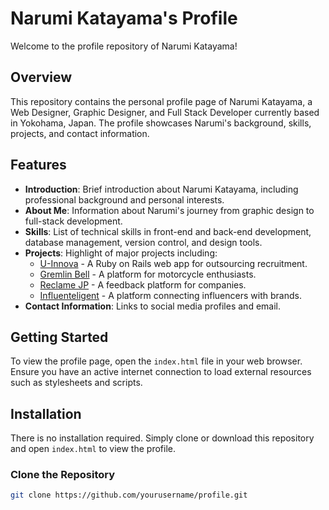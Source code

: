 # Narumi Katayama's Profile

Welcome to the profile repository of Narumi Katayama!

## Overview

This repository contains the personal profile page of Narumi Katayama, a Web Designer, Graphic Designer, and Full Stack Developer currently based in Yokohama, Japan. The profile showcases Narumi's background, skills, projects, and contact information.

## Features

- **Introduction**: Brief introduction about Narumi Katayama, including professional background and personal interests.
- **About Me**: Information about Narumi's journey from graphic design to full-stack development.
- **Skills**: List of technical skills in front-end and back-end development, database management, version control, and design tools.
- **Projects**: Highlight of major projects including:
  - [U-Innova](https://u-innova.herokuapp.com/) - A Ruby on Rails web app for outsourcing recruitment.
  - [Gremlin Bell](https://www.gremlin-bell.bike/) - A platform for motorcycle enthusiasts.
  - [Reclame JP](https://www.reclamejp.com/) - A feedback platform for companies.
  - [Influenteligent](https://influintelligent-844de0f5a8fb.herokuapp.com/) - A platform connecting influencers with brands.
- **Contact Information**: Links to social media profiles and email.

## Getting Started

To view the profile page, open the `index.html` file in your web browser. Ensure you have an active internet connection to load external resources such as stylesheets and scripts.

## Installation

There is no installation required. Simply clone or download this repository and open `index.html` to view the profile.

### Clone the Repository

```bash
git clone https://github.com/yourusername/profile.git
